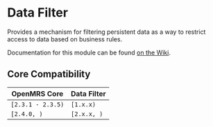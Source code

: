 # Data Filter
Provides a mechanism for filtering persistent data as a way to restrict access to data based on business rules.

Documentation for this module can be found [on the Wiki](https://wiki.openmrs.org/display/docs/Data+Filter).

## Core Compatibility

| OpenMRS Core  | Data Filter |
|---------------|-------------|
| `[2.3.1 - 2.3.5)` | `[1.x.x)`    |
| `[2.4.0, )`      | `[2.x.x, )`    |
